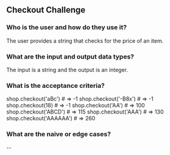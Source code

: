 ## Checkout Challenge

### Who is the user and how do they use it?

The user provides a string that checks for the price of an item.

### What are the input and output data types?

The input is a string and the output is an integer.

### What is the acceptance criteria?

shop.checkout('aBc') # => -1
shop.checkout('-B8x') # => -1
shop.checkout(18) # => -1
shop.checkout('AA') # => 100
shop.checkout('ABCD') # => 115
shop.checkout('AAA') # => 130
shop.checkout('AAAAAA') # => 260

### What are the naive or edge cases?

--
